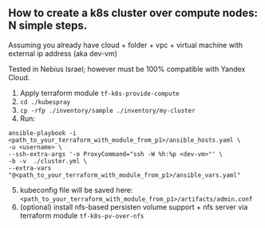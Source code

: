 ## How to create a k8s cluster over compute nodes: N simple steps.

Assuming you already have cloud + folder + vpc + virtual machine with external ip address (aka dev-vm)

Tested in Nebius Israel; however must be 100% compatible with Yandex Cloud.

1. Apply terraform module `tf-k8s-provide-compute`
2. `cd ./kubespray`
3. `cp -rfp ./inventory/sample ./inventory/my-cluster`
4. Run:
```commandline
ansible-playbook -i <path_to_your_terraform_with_module_from_p1>/ansible_hosts.yaml \
-u <username> \
--ssh-extra-args '-o ProxyCommand="ssh -W %h:%p <dev-vm>"' \
-b -v  ./cluster.yml \
--extra-vars "@<path_to_your_terraform_with_module_from_p1>/ansible_vars.yaml"
```
5. kubeconfig file will be saved here: `<path_to_your_terraform_with_module_from_p1>/artifacts/admin.conf`
6. (optional) install nfs-based persisten volume support + nfs server via terraform module `tf-k8s-pv-over-nfs`
